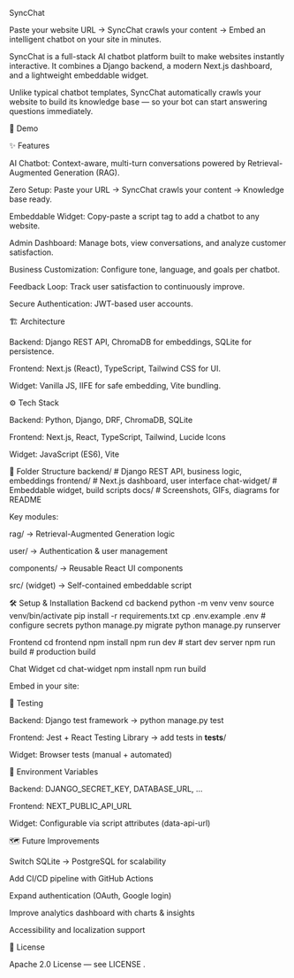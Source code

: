SyncChat

Paste your website URL → SyncChat crawls your content → Embed an intelligent chatbot on your site in minutes.

SyncChat is a full-stack AI chatbot platform built to make websites instantly interactive. It combines a Django backend, a modern Next.js dashboard, and a lightweight embeddable widget.

Unlike typical chatbot templates, SyncChat automatically crawls your website to build its knowledge base — so your bot can start answering questions immediately.

🚀 Demo



✨ Features

AI Chatbot: Context-aware, multi-turn conversations powered by Retrieval-Augmented Generation (RAG).

Zero Setup: Paste your URL → SyncChat crawls your content → Knowledge base ready.

Embeddable Widget: Copy-paste a script tag to add a chatbot to any website.

Admin Dashboard: Manage bots, view conversations, and analyze customer satisfaction.

Business Customization: Configure tone, language, and goals per chatbot.

Feedback Loop: Track user satisfaction to continuously improve.

Secure Authentication: JWT-based user accounts.

🏗️ Architecture

Backend: Django REST API, ChromaDB for embeddings, SQLite for persistence.

Frontend: Next.js (React), TypeScript, Tailwind CSS for UI.

Widget: Vanilla JS, IIFE for safe embedding, Vite bundling.

⚙️ Tech Stack

Backend: Python, Django, DRF, ChromaDB, SQLite

Frontend: Next.js, React, TypeScript, Tailwind, Lucide Icons

Widget: JavaScript (ES6), Vite

📂 Folder Structure
backend/        # Django REST API, business logic, embeddings
frontend/       # Next.js dashboard, user interface
chat-widget/    # Embeddable widget, build scripts
docs/           # Screenshots, GIFs, diagrams for README


Key modules:

rag/ → Retrieval-Augmented Generation logic

user/ → Authentication & user management

components/ → Reusable React UI components

src/ (widget) → Self-contained embeddable script

🛠️ Setup & Installation
Backend
cd backend
python -m venv venv
source venv/bin/activate
pip install -r requirements.txt
cp .env.example .env   # configure secrets
python manage.py migrate
python manage.py runserver

Frontend
cd frontend
npm install
npm run dev   # start dev server
npm run build # production build

Chat Widget
cd chat-widget
npm install
npm run build


Embed in your site:

<script src="chat-widget.js" data-api-url="https://your-api.com"></script>

🧪 Testing

Backend: Django test framework → python manage.py test

Frontend: Jest + React Testing Library → add tests in __tests__/

Widget: Browser tests (manual + automated)

🔑 Environment Variables

Backend: DJANGO_SECRET_KEY, DATABASE_URL, …

Frontend: NEXT_PUBLIC_API_URL

Widget: Configurable via script attributes (data-api-url)

🗺️ Future Improvements

Switch SQLite → PostgreSQL for scalability

Add CI/CD pipeline with GitHub Actions

Expand authentication (OAuth, Google login)

Improve analytics dashboard with charts & insights

Accessibility and localization support

📜 License

Apache 2.0 License — see LICENSE
.
